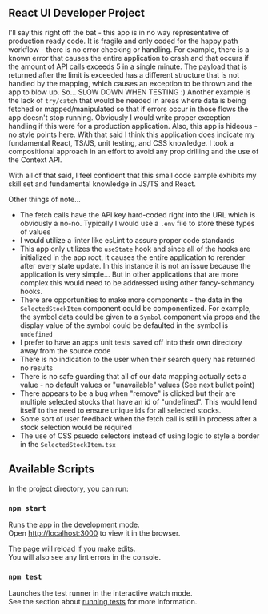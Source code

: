 ## React UI Developer Project

I'll say this right off the bat - this app is in no way representative of production ready code. It is fragile and only coded for the happy path workflow - there is no error checking or handling. For example, there is a known error that causes the entire application to crash and that occurs if the amount of API calls exceeds 5 in a single minute. The payload that is returned after the limit is exceeded has a different structure that is not handled by the mapping, which causes an exception to be thrown and the app to blow up. So... SLOW DOWN WHEN TESTING :) Another example is the lack of `try/catch` that would be needed in areas where data is being fetched or mapped/manipulated so that if errors occur in those flows the app doesn't stop running. Obviously I would write proper exception handling if this were for a production application. Also, this app is hideous - no style points here. With that said I think this application does indicate my fundamental React, TS/JS, unit testing, and CSS knowledge. I took a compositional approach in an effort to avoid any prop drilling and the use of the Context API.

With all of that said, I feel confident that this small code sample exhibits my skill set and fundamental knowledge in JS/TS and React.

Other things of note...
* The fetch calls have the API key hard-coded right into the URL which is obviously a no-no. Typically I would use a `.env` file to store these types of values
* I would utilize a linter like esLint to assure proper code standards
* This app only utilizes the `useState` hook and since all of the hooks are initialized in the app root, it causes the entire application to rerender after every state update. In this instance it is not an issue because the application is very simple... But in other applications that are more complex this would need to be addressed using other fancy-schmancy hooks.
* There are opportunities to make more components - the data in the `SelectedStockItem` component could be componentized. For example, the symbol data could be given to a `Symbol` component via props and the display value of the symbol could be defaulted in the symbol is `undefined`
* I prefer to have an apps unit tests saved off into their own directory away from the source code
* There is no indication to the user when their search query has returned no results
* There is no safe guarding that all of our data mapping actually sets a value - no default values or "unavailable" values (See next bullet point)
* There appears to be a bug when "remove" is clicked but their are multiple selected stocks that have an id of "undefined". This would lend itself to the need to ensure unique ids for all selected stocks.
* Some sort of user feedback when the fetch call is still in process after a stock selection would be required
* The use of CSS psuedo selectors instead of using logic to style a border in the `SelectedStockItem.tsx`


## Available Scripts

In the project directory, you can run:

### `npm start`

Runs the app in the development mode.\
Open [http://localhost:3000](http://localhost:3000) to view it in the browser.

The page will reload if you make edits.\
You will also see any lint errors in the console.

### `npm test`

Launches the test runner in the interactive watch mode.\
See the section about [running tests](https://facebook.github.io/create-react-app/docs/running-tests) for more information.
